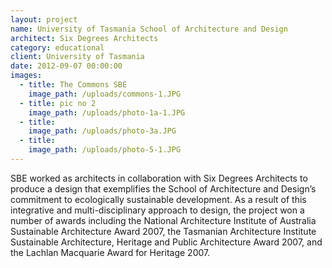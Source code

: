 ```yaml
---
layout: project
name: University of Tasmania School of Architecture and Design
architect: Six Degrees Architects
category: educational
client: University of Tasmania
date: 2012-09-07 00:00:00
images:
  - title: The Commons SBE
    image_path: /uploads/commons-1.JPG
  - title: pic no 2
    image_path: /uploads/photo-1a-1.JPG
  - title:
    image_path: /uploads/photo-3a.JPG
  - title:
    image_path: /uploads/photo-5-1.JPG
---
```



SBE worked as architects in collaboration with Six Degrees Architects to produce a design that exemplifies the School of Architecture and Design’s commitment to ecologically sustainable development. As a result of this integrative and multi-disciplinary approach to design, the project won a number of awards including the National Architecture Institute of Australia Sustainable Architecture Award 2007, the Tasmanian Architecture Institute Sustainable Architecture, Heritage and Public Architecture Award 2007, and the Lachlan Macquarie Award for Heritage 2007.